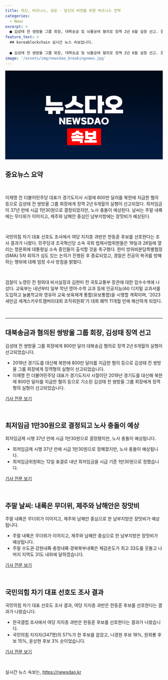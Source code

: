 ```yaml
---
title: 혁신, 비즈니스, 성공 - 당신의 비전을 위한 비즈니스 전략
categories:
  - News
excerpt: >
  ■ 김성태 전 쌍방울 그룹 회장, 대북송금 및 뇌물공여 혐의로 징역 2년 6월 실형 선고. 경기도지사 시절 대신해 북한에 800만 달러를 송금한 혐의 등으로 기소됐으며, 5개 비상장회사 자금 500억원대 횡령 혐의도 있음. 최저임금 1만원 시대 도래로 노사 충돌이 예상되지만, 37년 만에 최저임금이 1만30원으로 정해졌다. 주말에는 내륙 무더위, 제주와 남해안에는 장맛비 예보. 국민의힘 차기 대표 선호도 조사 결과, 여당 지지층 과반은 한동훈 후보를 가장 선호하는 것으로 나타났다. 방위비분담특별협정(SMA) 5차 회의 종료, 한미 양국 주한미군 방위비 분담금 정하기 위한 집중적인 논의 진행. 경찰, 전공의 복귀 방해에 엄단 선언. 이정근 취업청탁 의혹 수사, 노영민·김현미 압수수색 진행. AI디지털 교과서 도입 및 교육정책 추진. 2023 새만금 세계스카우트잼버리대회 조직위 해산.
feature_text: >
  ## koreablockchain 실시간 뉴스 속보입니다.

  ■ 김성태 전 쌍방울 그룹 회장, 대북송금 및 뇌물공여 혐의로 징역 2년 6월 실형 선고. 경기도지사 시절 대신해 북한에 800만 달러를 송금한 혐의 등으로 기소됐으며, 5개 비상장회사 자금 500억원대 횡령 혐의도 있음. 최저임금 1만원 시대 도래로 노사 충돌이 예상되지만, 37년 만에 최저임금이 1만30원으로 정해졌다. 주말에는 내륙 무더위, 제주와 남해안에는 장맛비 예보. 국민의힘 차기 대표 선호도 조사 결과, 여당 지지층 과반은 한동훈 후보를 가장 선호하는 것으로 나타났다. 방위비분담특별협정(SMA) 5차 회의 종료, 한미 양국 주한미군 방위비 분담금 정하기 위한 집중적인 논의 진행. 경찰, 전공의 복귀 방해에 엄단 선언. 이정근 취업청탁 의혹 수사, 노영민·김현미 압수수색 진행. AI디지털 교과서 도입 및 교육정책 추진. 2023 새만금 세계스카우트잼버리대회 조직위 해산.
image: '/assets/img/newsdao_breakingnews.jpg'
---
```


<p><img src="/assets/img/newsdao_breakingnews.jpg" alt="koreablockchain 속보" /></p>

<h2 data-ke-size="size26">중요뉴스 요약</h2>

<p data-ke-size="size16">&nbsp;</p>

<p>이재명 전 더불어민주당 대표가 경기도지사 시절에 800만 달러를 북한에 지급한 혐의 등으로 김성태 전 쌍방울 그룹 회장에게 징역 2년 6개월의 실형이 선고되었다. 최저임금이 37년 만에 시급 1만30원으로 결정되었지만, 노사 충돌이 예상된다. 날씨는 주말 내륙에는 무더위가 이어지고, 제주와 남해안 중심인 남부지방에는 장맛비가 예상된다.</p>

<p>&nbsp;</p>

<p>국민의힘 차기 대표 선호도 조사에서 여당 지지층 과반은 한동훈 후보를 선호한다는 조사 결과가 나왔다. 민주당과 조국혁신당 소속 국회 법제사법위원들은 19일과 26일에 열리는 청문회에 대통령실 소속 증인들이 출석할 것을 촉구했다. 한미 방위비분담특별협정(SMA) 5차 회의가 심도 있는 논의가 진행된 후 종료되었고, 경찰은 전공의 복귀를 방해하는 행위에 대해 엄정 수사 방침을 밝혔다.</p>

<p>&nbsp;</p>

<p>검찰이 노영민 전 청와대 비서실장과 김현미 전 국토교통부 장관에 대한 압수수색에 나섰다. 교육부는 내년부터 일부 학년 영어·수학 교과 등에 인공지능(AI) 디지털 교과서를 도입하고 늘봄학교와 영유아 교육·보육체계 통합(유보통합)을 시행할 계획이며, '2023 새만금 세계스카우트잼버리대회 조직위원회'가 대회 폐막 11개월 만에 해산하게 되었다.</p>

<p>&nbsp;</p>

<hr>

<h2 data-ke-size="size26">대북송금과 혐의된 쌍방울 그룹 회장, 김성태 징역 선고</h2>

<p data-ke-size="size16">김성태 전 쌍방울 그룹 회장에게 800만 달러 대북송금 혐의로 징역 2년 6개월의 실형이 선고되었습니다.</p>

<ul>
<li>2019년 경기도를 대신해 북한에 800만 달러를 지급한 혐의 등으로 김성태 전 쌍방울 그룹 회장에게 징역형의 실형이 선고되었습니다.</li>
<li>이재명 전 더불어민주당 대표가 경기도지사 시절이던 2019년 경기도를 대신해 북한에 800만 달러를 지급한 혐의 등으로 기소된 김성태 전 쌍방울 그룹 회장에게 징역형의 실형이 선고되었습니다.</li>
</ul>

<p><a href="https://www.yna.co.kr/view/AKR20240712099452061">기사 전문 보기</a></p>

<p>&nbsp;</p>

<h2 data-ke-size="size26">최저임금 1만30원으로 결정되고 노사 충돌이 예상</h2>

<p data-ke-size="size16">최저임금제 시행 37년 만에 시급 1만30원으로 결정됐지만, 노사 충돌이 예상됩니다.</p>

<ul>
<li>최저임금제 시행 37년 만에 시급 1만30원으로 정해졌지만, 노사 충돌이 예상됩니다.</li>
<li>최저임금위원회는 12일 표결로 내년 최저임금을 시급 기준 1만30원으로 정했습니다.</li>
</ul>

<p><a href="https://www.yna.co.kr/view/AKR20240712075700530">기사 전문 보기</a></p>

<p>&nbsp;</p>

<h2 data-ke-size="size26">주말 날씨: 내륙은 무더위, 제주와 남해안은 장맛비</h2>

<p data-ke-size="size16">주말 내륙은 무더위가 이어지고, 제주와 남해안 중심으로 한 남부지방은 장맛비가 예상됩니다.</p>

<ul>
<li>주말 내륙은 무더위가 이어지고, 제주와 남해안 중심으로 한 남부지방은 장맛비가 예상됩니다.</li>
<li>주말 수도권·강원내륙·충청내륙·경북북부내륙은 체감온도가 최고 33도를 웃돌고 나머지 지역도 31도 내외에 달하겠습니다.</li>
</ul>

<p><a href="https://www.yna.co.kr/AKR20240712137600530">기사 전문 보기</a></p>

<p>&nbsp;</p>

<h2 data-ke-size="size26">국민의힘 차기 대표 선호도 조사 결과</h2>

<p data-ke-size="size16">국민의힘 차기 대표 선호도 조사 결과, 여당 지지층 과반은 한동훈 후보를 선호한다는 결과가 나왔습니다.</p>

<ul>
<li>한국갤럽 조사에서 여당 지지층 과반은 한동훈 후보를 선호한다는 결과가 나왔습니다.</li>
<li>국민의힘 지지자(347명)의 57%가 한 후보를 꼽았고, 나경원 후보 18%, 원희룡 후보 15%, 윤상현 후보 3% 순이었습니다.</li>
</ul>

<p><a href="https://www.yna.co.kr/view/AKR20240712067700001">기사 전문 보기</a></p>

<p>&nbsp;</p>
실시간 뉴스 속보는, <a href="https://newsdao.kr" rel="dofollow">https://newsdao.kr</a>


